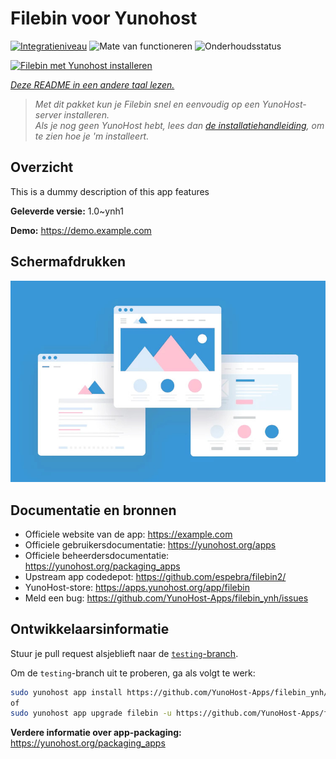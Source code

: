 <!--
NB: Deze README is automatisch gegenereerd door <https://github.com/YunoHost/apps/tree/master/tools/readme_generator>
Hij mag NIET handmatig aangepast worden.
-->

# Filebin voor Yunohost

[![Integratieniveau](https://dash.yunohost.org/integration/filebin.svg)](https://ci-apps.yunohost.org/ci/apps/filebin/) ![Mate van functioneren](https://ci-apps.yunohost.org/ci/badges/filebin.status.svg) ![Onderhoudsstatus](https://ci-apps.yunohost.org/ci/badges/filebin.maintain.svg)

[![Filebin met Yunohost installeren](https://install-app.yunohost.org/install-with-yunohost.svg)](https://install-app.yunohost.org/?app=filebin)

*[Deze README in een andere taal lezen.](./ALL_README.md)*

> *Met dit pakket kun je Filebin snel en eenvoudig op een YunoHost-server installeren.*  
> *Als je nog geen YunoHost hebt, lees dan [de installatiehandleiding](https://yunohost.org/install), om te zien hoe je 'm installeert.*

## Overzicht

This is a dummy description of this app features


**Geleverde versie:** 1.0~ynh1

**Demo:** <https://demo.example.com>

## Schermafdrukken

![Schermafdrukken van Filebin](./doc/screenshots/example.jpg)

## Documentatie en bronnen

- Officiele website van de app: <https://example.com>
- Officiele gebruikersdocumentatie: <https://yunohost.org/apps>
- Officiele beheerdersdocumentatie: <https://yunohost.org/packaging_apps>
- Upstream app codedepot: <https://github.com/espebra/filebin2/>
- YunoHost-store: <https://apps.yunohost.org/app/filebin>
- Meld een bug: <https://github.com/YunoHost-Apps/filebin_ynh/issues>

## Ontwikkelaarsinformatie

Stuur je pull request alsjeblieft naar de [`testing`-branch](https://github.com/YunoHost-Apps/filebin_ynh/tree/testing).

Om de `testing`-branch uit te proberen, ga als volgt te werk:

```bash
sudo yunohost app install https://github.com/YunoHost-Apps/filebin_ynh/tree/testing --debug
of
sudo yunohost app upgrade filebin -u https://github.com/YunoHost-Apps/filebin_ynh/tree/testing --debug
```

**Verdere informatie over app-packaging:** <https://yunohost.org/packaging_apps>
